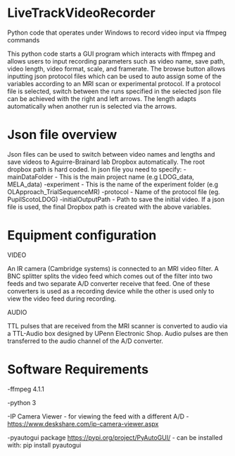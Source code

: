 # LiveTrackVideoRecorder
Python code that operates under Windows to record video input via ffmpeg commands

This python code starts a GUI program which interacts with ffmpeg and allows users to input recording parameters such as video name, save path, video length, video format, scale, and framerate. The browse button allows inputting json protocol files which can be used to auto assign some of the variables according to an MRI scan or experimental protocol. If a protocol file is selected, switch between the runs specified in the selected json file can be achieved with the right and left arrows. The length adapts automatically when another run is selected via the arrows.

# Json file overview
Json files can be used to switch between video names and lengths and save videos to Aguirre-Brainard lab Dropbox automatically. The root dropbox path is hard coded. In json file you need to specify:
-mainDataFolder - This is the main project name (e.g LDOG_data, MELA_data)
-experiment - This is the name of the experiment folder (e.g OLApproach_TrialSequenceMR)
-protocol - Name of the protocol file (eg. PupilScotoLDOG)
-initialOutputPath - Path to save the initial video. If a json file is used, the final Dropbox path is created with the above variables.   

# Equipment configuration

VIDEO

An IR camera (Cambridge systems) is connected to an MRI video filter. A BNC splitter splits the video feed which comes out of the filter into two feeds and two separate A/D converter receive that feed. One of these converters is used as a recording device while the other is used only to view the video feed during recording.

AUDIO

TTL pulses that are received from the MRI scanner is converted to audio via a TTL-Audio box designed by UPenn Electronic Shop. Audio pulses are then transferred to the audio channel of the A/D converter.

# Software Requirements 
-ffmpeg 4.1.1 

-python 3 

-IP Camera Viewer - for viewing the feed with a different A/D - https://www.deskshare.com/ip-camera-viewer.aspx

-pyautogui package https://pypi.org/project/PyAutoGUI/  -  can be installed with: pip install pyautogui
